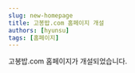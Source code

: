 ```yaml
---
slug: new-homepage
title: 고봉밥.com 홈페이지 개설
authors: [hyunsu]
tags: [홈페이지]
---
```


고봉밥.com 홈페이지가 개설되었습니다.